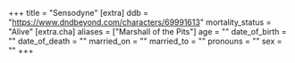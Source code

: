 +++
title = "Sensodyne"
[extra]
ddb = "https://www.dndbeyond.com/characters/69991613"
mortality_status = "Alive"
[extra.cha]
aliases = ["Marshall of the Pits"]
age = ""
date_of_birth = ""
date_of_death = ""
married_on = ""
married_to = ""
pronouns = ""
sex = ""
+++

